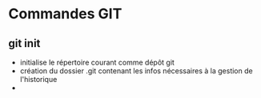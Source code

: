 # Commandes GIT

## git init

- initialise le répertoire courant comme dépôt git 
- création du dossier .git contenant les infos nécessaires à la gestion de l'historique 
- 